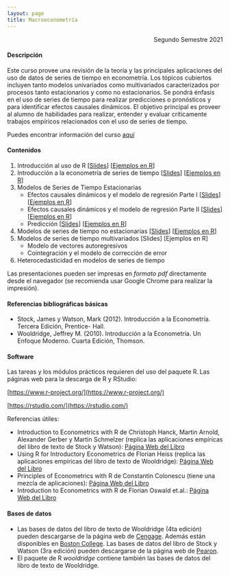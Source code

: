```yaml
---
layout: page
title: Macroeconometría
---
```


<div style="text-align: right"> Segundo Semestre 2021 </div>

#### Descripción

Este curso provee una revisión de la teoría y las principales aplicaciones del uso de datos de series de tiempo en econometría. Los tópicos cubiertos incluyen tanto modelos univariados como multivariados caracterizados por procesos tanto estacionarios y como no estacionarios. Se pondrá énfasis en el uso de series de tiempo para realizar predicciones o pronósticos y para identificar efectos causales dinámicos. El objetivo principal es proveer al alumno de habilidades para realizar, entender y evaluar críticamente trabajos empíricos relacionados con el uso de series de tiempo.

Puedes encontrar información del curso [aquí](/macroeconometria/0_Temas_Administrativos/)

#### Contenidos

1. Introducción al uso de R [[Slides](/macroeconometria/1_Introduccion_a_R/)] [[Ejemplos en R](https://www.dropbox.com/s/fo3zd70kii0z5v4/1_introduccion_a_R.zip?dl=1)]
2. Introducción a la econometría de series de tiempo [[Slides](/macroeconometria/2_Introduccion_Series_de_Tiempo/)] [[Ejemplos en R](https://www.dropbox.com/s/uuc4ee6606mkbup/2_Introduccion_Series_de_Tiempo.zip?dl=1)]
3. Modelos de Series de Tiempo Estacionarias
    - Efectos causales dinámicos y el modelo de regresión Parte I [[Slides](/macroeconometria/3_Series_de_Tiempo_Estacionarias_ECD1/)] [[Ejemplos en R](https://www.dropbox.com/s/6nbefyxj89zugzm/3_Series_de_Tiempo_Estacionarias_ECD_P1.R?dl=1)]
    - Efectos causales dinámicos y el modelo de regresión Parte II [[Slides](/macroeconometria/4_Series_de_Tiempo_Estacionarias_ECD2/)] [[Ejemplos en R](https://www.dropbox.com/s/nq9swk8xbrrndem/4_Series_de_Tiempo_Estacionarias_ECD_P2.zip?dl=1)] 
    - Predicción [[Slides](/macroeconometria/5_Series_de_Tiempo_Estacionarias_Prediccion/)] [[Ejemplos en R](https://www.dropbox.com/s/0qinzjr9x8tsv38/5_Series_de_Tiempo_Estacionarias_Prediccion.zip?dl=1)]
4. Modelos de series de tiempo no estacionarias [[Slides](/macroeconometria/6_Series_de_Tiempo_No_Estacionarias/)] [[Ejemplos en R](https://www.dropbox.com/s/lr9rlnc4e1d3mhz/6_Series_de_Tiempo_No_Estacionarias.zip?dl=1)]
5. Modelos de series de tiempo multivariados [Slides] [Ejemplos en R]
    - Modelo de vectores autoregresivos 
    - Cointegración y el modelo de corrección de error
6. Heterocedasticidad en modelos de series de tiempo

Las presentaciones pueden ser impresas en *formato pdf* directamente desde el navegador (se recomienda usar Google Chrome para realizar la impresión).

#### Referencias bibliográficas básicas

- Stock, James y Watson, Mark (2012). Introducción a la Econometría. Tercera Edición, Prentice- Hall.
- Wooldridge, Jeffrey M. (2010). Introducción a la Econometría. Un Enfoque Moderno. Cuarta Edición, Thomson.

#### Software

Las tareas y los módulos prácticos requieren del uso del paquete R. Las páginas web para la descarga de R y RStudio:

[https://www.r-project.org/](https://www.r-project.org/)

[https://rstudio.com/](https://rstudio.com/)

Referencias útiles:

- Introduction to Econometrics with R de Christoph Hanck, Martin Arnold, Alexander Gerber y Martin Schmelzer (replica las aplicaciones empíricas del libro de texto de Stock y Watson): [Página Web del Libro](https://www.econometrics-with-r.org/)
- Using R for Introductory Econometrics de Florian Heiss (replica las aplicaciones empíricas del libro de texto de Wooldridge): [Página Web del Libro](http://www.urfie.net/)    
- Principles of Econometrics with R de Constantin Colonescu (tiene una mezcla de aplicaciones): [Página Web del Libro](https://bookdown.org/ccolonescu/RPoE4/) 
- Introduction to Econometrics with R de Florian Oswald et.al.: [Página Web del Libro](https://scpoecon.github.io/ScPoEconometrics/)

#### Bases de datos

- Las bases de datos del libro de texto de Wooldridge (4ta edición) pueden descargarse de la página web de [Cengage](http://www.cengage.com/cgi-wadsworth/course_products_wp.pl?fid=M20b&flag=student&product_isbn_issn=9780324581621&disciplinenumber=413). Además están disponibles en [Boston College](http://fmwww.bc.edu/gstat/examples/wooldridge/wooldridge.html).
Las bases de datos del libro de Stock y Watson (3ra edición) pueden descargarse de la página web de [Pearon](https://wps.pearsoned.com/aw_stock_ie_3/178/45691/11696965.cw/index.html).
- El paquete de R *wooldridge* contiene también las bases de datos del libro de texto de Wooldridge. 